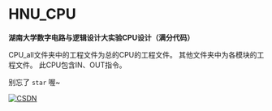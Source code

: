 # HNU_CPU
**湖南大学数字电路与逻辑设计大实验CPU设计（满分代码）**

CPU_all文件夹中的工程文件为总的CPU的工程文件。
其他文件夹中为各模块的工程文件。
此CPU包含IN、OUT指令。

别忘了 `star` 喔~

 [![CSDN](https://img.shields.io/badge/CSDN-HNUJSY-red)](https://blog.csdn.net/HNUPCJ)   
